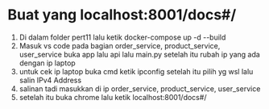 # Buat yang localhost:8001/docs#/
1. Di dalam folder pert11 lalu ketik docker-compose up -d --build
2. Masuk vs code pada bagian order_service, product_service, user_service buka app lalu api lalu main.py setelah itu rubah ip yang ada dengan ip laptop
3. untuk cek ip laptop buka cmd ketik ipconfig setelah itu pilih yg wsl lalu salin  IPv4 Address
4. salinan tadi masukkan di ip order_service, product_service, user_service
5. setelah itu buka chrome lalu ketik localhost:8001/docs#/